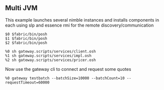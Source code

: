 
## Multi JVM ##

This example launches several nimble instances and installs components in each
using slp and essence rmi for the remote discovery/communication

    $0 $fabric/bin/posh
    $1 $fabric/bin/posh
    $2 $fabric/bin/posh

    %0 sh gateway.scripts/services/client.osh
    %1 sh gateway.scripts/services/impl.osh
    %2 sh gateway.scripts/services/pricer.osh

Now use the gateway cli to connect and request some quotes

    %0 gateway testbatch --batchSize=10000 --batchCount=10 --requestTimeout=60000
